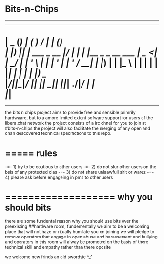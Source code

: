 # Bits-n-Chips
---------------------------------------------------------
  ____  _ _               _    _____ _     _           
 |  _ \(_) |             ( )  / ____| |   (_)          
 | |_) |_| |_ ___   _ __ |/  | |    | |__  _ _ __  ___ 
 |  _ <| | __/ __| | '_ \    | |    | '_ \| | '_ \/ __|
 | |_) | | |_\__ \ | | | |   | |____| | | | | |_) \__ \
 |____/|_|\__|___/ |_| |_|    \_____|_| |_|_| .__/|___/
                                            | |        
                                            |_|        
==========================================================
----------------------------------------------------------

the bits n chips project aims to provide free and sensible primrily 
hardwaare, but to a amore limited extent sofware support for users of the libera.chat 
network the project consists of a irc chnel for you to join at #bits-n-chips 
the project will also facilitate the merging of any open and chan descovered 
technical specifictions to this repo.

=====
rules
=====

-=- 1) try to be coutious to other users
-=- 2) do not slur other users on the bsis of any protected clas
-=- 3) do not share unlaawfull shit or warez
-=- 4) please ask before engageing in pms to other users 


===================
why you should bits 
===================

there are some fundental reason why you should use bits over the
preexisting ##hardware room, fundementally we aim to be a welcoming
place that will not haze or ritually humilate you on joining
we will pledge to remove operators that engage in open abuse and harassement and bullying
and operators in this room will alway be promoted on the
basis of there technical skill and empathy rather than there oposite 

we welcome new frinds an old
swordsie ^_^ 
